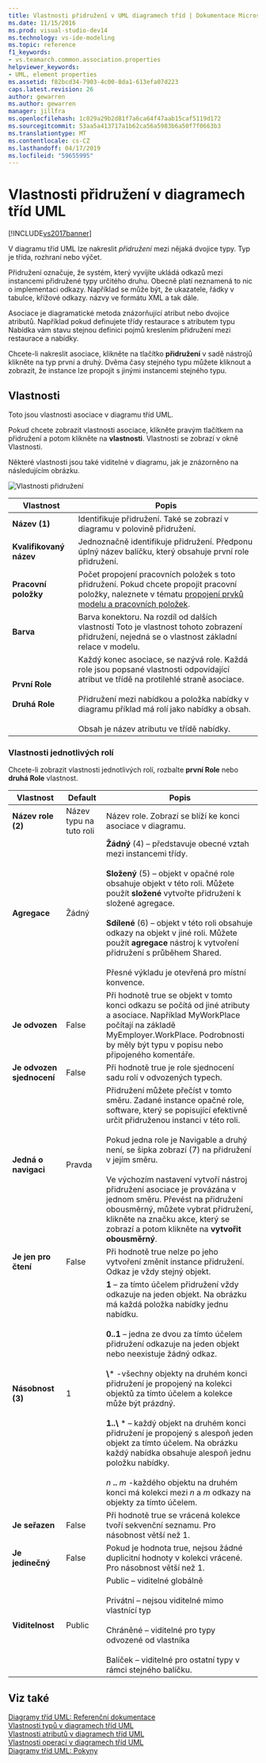 ```yaml
---
title: Vlastnosti přidružení v UML diagramech tříd | Dokumentace Microsoftu
ms.date: 11/15/2016
ms.prod: visual-studio-dev14
ms.technology: vs-ide-modeling
ms.topic: reference
f1_keywords:
- vs.teamarch.common.association.properties
helpviewer_keywords:
- UML, element properties
ms.assetid: f82bcd34-7903-4c00-8da1-613efa07d223
caps.latest.revision: 26
author: gewarren
ms.author: gewarren
manager: jillfra
ms.openlocfilehash: 1c029a29b2d81f7a6ca64f47aab15caf5119d172
ms.sourcegitcommit: 53aa5a413717a1b62ca56a5983b6a50f7f0663b3
ms.translationtype: MT
ms.contentlocale: cs-CZ
ms.lasthandoff: 04/17/2019
ms.locfileid: "59655995"
---
```

# <a name="properties-of-associations-on-uml-class-diagrams"></a>Vlastnosti přidružení v diagramech tříd UML
[!INCLUDE[vs2017banner](../includes/vs2017banner.md)]

V diagramu tříd UML lze nakreslit *přidružení* mezi nějaká dvojice typy. Typ je třída, rozhraní nebo výčet.  

 Přidružení označuje, že systém, který vyvíjíte ukládá odkazů mezi instancemi přidružené typy určitého druhu. Obecně platí neznamená to nic o implementaci odkazy. Například se může být, že ukazatele, řádky v tabulce, křížové odkazy. názvy ve formátu XML a tak dále.  

 Asociace je diagramatické metoda znázorňující atribut nebo dvojice atributů. Například pokud definujete třídy restaurace s atributem typu Nabídka vám stavu stejnou definici pojmů kreslením přidružení mezi restaurace a nabídky.  

 Chcete-li nakreslit asociace, klikněte na tlačítko **přidružení** v sadě nástrojů klikněte na typ první a druhý. Dvěma časy stejného typu můžete kliknout a zobrazit, že instance lze propojit s jinými instancemi stejného typu.  

## <a name="properties"></a>Vlastnosti  
 Toto jsou vlastnosti asociace v diagramu tříd UML.  

 Pokud chcete zobrazit vlastnosti asociace, klikněte pravým tlačítkem na přidružení a potom klikněte na **vlastnosti**. Vlastnosti se zobrazí v okně Vlastnosti.  

 Některé vlastnosti jsou také viditelné v diagramu, jak je znázorněno na následujícím obrázku.  

 ![Vlastnosti přidružení](../modeling/media/uml-classprop.png "UML_ClassProp")  

|**Vlastnost**|Popis|  
|------------------|-----------------|  
|**Název (1)**|Identifikuje přidružení. Také se zobrazí v diagramu v polovině přidružení.|  
|**Kvalifikovaný název**|Jednoznačně identifikuje přidružení. Předponu úplný název balíčku, který obsahuje první role přidružení.|  
|**Pracovní položky**|Počet propojení pracovních položek s toto přidružení. Pokud chcete propojit pracovní položky, naleznete v tématu [propojení prvků modelu a pracovních položek](../modeling/link-model-elements-and-work-items.md).|  
|**Barva**|Barva konektoru. Na rozdíl od dalších vlastností Toto je vlastnost tohoto zobrazení přidružení, nejedná se o vlastnost základní relace v modelu.|  
|**První Role**<br /><br /> **Druhá Role**|Každý konec asociace, se nazývá role. Každá role jsou popsané vlastnosti odpovídající atribut ve třídě na protilehlé straně asociace.<br /><br /> Přidružení mezi nabídkou a položka nabídky v diagramu příklad má rolí jako nabídky a obsah.<br /><br /> Obsah je název atributu ve třídě nabídky.|  

### <a name="properties-of-each-role"></a>Vlastnosti jednotlivých rolí  
 Chcete-li zobrazit vlastnosti jednotlivých rolí, rozbalte **první Role** nebo **druhá Role** vlastnost.  

|     **Vlastnost**     |          **Default**          |                                                                                                                                                                                                                                                                                                                                        Popis                                                                                                                                                                                                                                                                                                                                         |
|----------------------|-------------------------------|--------------------------------------------------------------------------------------------------------------------------------------------------------------------------------------------------------------------------------------------------------------------------------------------------------------------------------------------------------------------------------------------------------------------------------------------------------------------------------------------------------------------------------------------------------------------------------------------------------------------------------------------------------------------------------------------|
|  **Název role (2)**   | Název typu na tuto roli |                                                                                                                                                                                                                                                                                                       Název role. Zobrazí se blíží ke konci asociace v diagramu.                                                                                                                                                                                                                                                                                                        |
|   **Agregace**    |             Žádný              |                                                                        **Žádný** (4) – představuje obecné vztah mezi instancemi třídy.<br /><br /> **Složený** (5) – objekt v opačné role obsahuje objekt v této roli. Můžete použít **složené** vytvořte přidružení k složené agregace.<br /><br /> **Sdílené** (6) – objekt v této roli obsahuje odkazy na objekt v jiné roli. Můžete použít **agregace** nástroj k vytvoření přidružení s průběhem Shared.<br /><br /> Přesné výkladu je otevřená pro místní konvence.                                                                         |
|    **Je odvozen**    |             False             |                                                                                                                                                                                                                          Při hodnotě true se objekt v tomto konci odkazu se počítá od jiné atributy a asociace. Například MyWorkPlace počítají na základě MyEmployer.WorkPlace. Podrobnosti by měly být typu v popisu nebo připojeného komentáře.                                                                                                                                                                                                                           |
| **Je odvozen sjednocení** |             False             |                                                                                                                                                                                                                                                                                                             Při hodnotě true je role sjednocení sadu rolí v odvozených typech.                                                                                                                                                                                                                                                                                                             |
|   **Jedná o navigaci**   |             Pravda              |                                                 Přidružení můžete přečíst v tomto směru. Zadané instance opačné role, software, který se popisující efektivně určit přidruženou instanci v této roli.<br /><br /> Pokud jedna role je Navigable a druhý není, se šipka zobrazí (7) na přidružení v jejím směru.<br /><br /> Ve výchozím nastavení vytvoří nástroj přidružení asociace je provázána v jednom směru. Převést na přidružení obousměrný, můžete vybrat přidružení, klikněte na značku akce, který se zobrazí a potom klikněte na **vytvořit obousměrný**.                                                 |
|   **Je jen pro čtení**   |             False             |                                                                                                                                                                                                                                                                                   Při hodnotě true nelze po jeho vytvoření změnit instance přidružení. Odkaz je vždy stejný objekt.                                                                                                                                                                                                                                                                                    |
| **Násobnost (3)** |               1               | **1** – za tímto účelem přidružení vždy odkazuje na jeden objekt. Na obrázku má každá položka nabídky jednu nabídku.<br /><br /> **0..1** – jedna ze dvou za tímto účelem přidružení odkazuje na jeden objekt nebo neexistuje žádný odkaz.<br /><br /> **\\**\* -všechny objekty na druhém konci přidružení je propojený na kolekci objektů za tímto účelem a kolekce může být prázdný.<br /><br /> **1..\\**  \* – každý objekt na druhém konci přidružení je propojený s alespoň jeden objekt za tímto účelem. Na obrázku každý nabídka obsahuje alespoň jednu položku nabídky.<br /><br /> *n* **..** *m* -každého objektu na druhém konci má kolekci mezi *n* a *m* odkazy na objekty za tímto účelem. |
|    **Je seřazen**    |             False             |                                                                                                                                                                                                                                                                                                  Při hodnotě true se vrácená kolekce tvoří sekvenční seznamu. Pro násobnost větší než 1.                                                                                                                                                                                                                                                                                                   |
|    **Je jedinečný**     |             False             |                                                                                                                                                                                                                                                                                              Pokud je hodnota true, nejsou žádné duplicitní hodnoty v kolekci vrácené. Pro násobnost větší než 1.                                                                                                                                                                                                                                                                                              |
|    **Viditelnost**    |            Public             |                                                                                                                                                                                                                                 Public – viditelné globálně<br /><br /> Privátní – nejsou viditelné mimo vlastnící typ<br /><br /> Chráněné – viditelné pro typy odvozené od vlastníka<br /><br /> Balíček – viditelné pro ostatní typy v rámci stejného balíčku.                                                                                                                                                                                                                                  |

## <a name="see-also"></a>Viz také  
 [Diagramy tříd UML: Referenční dokumentace](../modeling/uml-class-diagrams-reference.md)   
 [Vlastnosti typů v diagramech tříd UML](../modeling/properties-of-types-on-uml-class-diagrams.md)   
 [Vlastnosti atributů v diagramech tříd UML](../modeling/properties-of-attributes-on-uml-class-diagrams.md)   
 [Vlastnosti operací v diagramech tříd UML](../modeling/properties-of-operations-on-uml-class-diagrams.md)   
 [Diagramy tříd UML: Pokyny](../modeling/uml-class-diagrams-guidelines.md)
